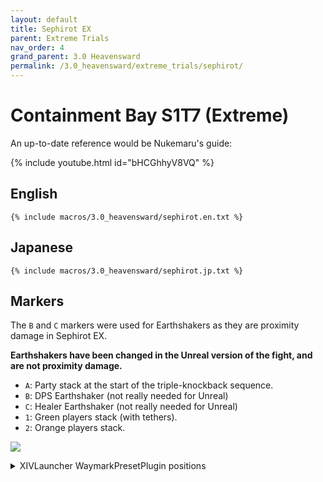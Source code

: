 ```yaml
---
layout: default
title: Sephirot EX
parent: Extreme Trials
nav_order: 4
grand_parent: 3.0 Heavensward
permalink: /3.0_heavensward/extreme_trials/sephirot/
---
```


# Containment Bay S1T7 (Extreme)

An up-to-date reference would be Nukemaru's guide:

{% include youtube.html id="bHCGhhyV8VQ" %}

## English
```
{% include macros/3.0_heavensward/sephirot.en.txt %}
```

## Japanese
```
{% include macros/3.0_heavensward/sephirot.jp.txt %}
```

## Markers

The `B` and `C` markers were used for Earthshakers as they are proximity damage in Sephirot EX.

**Earthshakers have been changed in the Unreal version of the fight, and are not proximity damage.**

* `A`: Party stack at the start of the triple-knockback sequence.
* `B`: DPS Earthshaker (not really needed for Unreal)
* `C`: Healer Earthshaker (not really needed for Unreal)
* `1`: Green players stack (with tethers).
* `2`: Orange players stack.

![]({{site.baseurl}}/images/3.0_heavensward/sephirot/markers.jpg)
<details markdown=block>
<summary>XIVLauncher WaymarkPresetPlugin positions</summary>

```json
{
  "Name":"Sephirot EX",
  "MapID":135,
  "A":{"X":0.0,"Y":0.074,"Z":-9.75,"ID":0,"Active":true},
  "B":{"X":16.0,"Y":0.052,"Z":9.0,"ID":1,"Active":true},
  "C":{"X":-16.0,"Y":0.052,"Z":9.0,"ID":2,"Active":true},
  "D":{"X":0.0,"Y":0.0,"Z":0.0,"ID":3,"Active":false},
  "One":{"X":-5.35,"Y":0.052,"Z":-17.5,"ID":4,"Active":true},
  "Two":{"X":5.35,"Y":0.052,"Z":-17.5,"ID":5,"Active":true},
  "Three":{"X":0.0,"Y":0.0,"Z":0.0,"ID":6,"Active":false},
  "Four":{"X":0.0,"Y":0.0,"Z":0.0,"ID":7,"Active":false}
}
```

</details>

<script data-goatcounter="https://tuufless.goatcounter.com/count"
        async src="//gc.zgo.at/count.js"></script>
